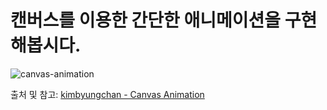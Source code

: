 # 캔버스를 이용한 간단한 애니메이션을 구현해봅시다.

![canvas-animation](https://media.vlpt.us/images/kimbyungchan/post/e582a269-bb10-4b8c-a437-558e0175f472/asdfasdf.gif?w=768)

출처 및 참고: [kimbyungchan - Canvas Animation](https://velog.io/@kimbyungchan/canvas-animation)